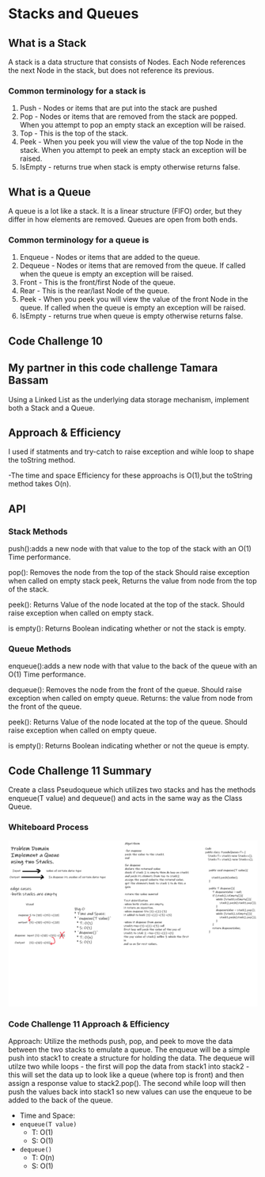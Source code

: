 # Stacks and Queues
<!-- Short summary or background information -->

## What is a Stack

A stack is a data structure that consists of Nodes. Each Node references the next Node in the stack, but does not reference its previous.

### Common terminology for a stack is

1. Push - Nodes or items that are put into the stack are pushed
2. Pop - Nodes or items that are removed from the stack are popped. When you attempt to pop an empty stack an exception will be raised.
3. Top - This is the top of the stack.
4. Peek - When you peek you will view the value of the top Node in the stack. When you attempt to peek an empty stack an exception will be raised.
5. IsEmpty - returns true when stack is empty otherwise returns false.

## What is a Queue

A queue is a lot like a stack. It is a linear structure (FIFO) order, but they differ in how elements are removed. Queues are open from both ends.

### Common terminology for a queue is

1. Enqueue - Nodes or items that are added to the queue.
2. Dequeue - Nodes or items that are removed from the queue. If called when the queue is empty an exception will be raised.
3. Front - This is the front/first Node of the queue.
4. Rear - This is the rear/last Node of the queue.
5. Peek - When you peek you will view the value of the front Node in the queue. If called when the queue is empty an exception will be raised.
6. IsEmpty - returns true when queue is empty otherwise returns false.

## Code Challenge 10
<!-- Description of the challenge -->
## My partner in this code challenge **Tamara Bassam**

Using a Linked List as the underlying data storage mechanism, implement both a Stack and a Queue.

## Approach & Efficiency
<!-- What approach did you take? Why? What is the Big O space/time for this approach? -->
I used if statments and try-catch to raise exception and wihle loop to shape the toString method.

-The time and space Efficiency for these approachs is O(1),but the toString method
takes O(n).

## API
<!-- Description of each method publicly available to your Stack and Queue-->

### Stack Methods

push():adds a new node with that value to the top of the stack with an O(1) Time performance.

pop(): Removes the node from the top of the stack Should raise exception when called on empty stack peek, Returns the value from node from the top of the stack.

peek(): Returns Value of the node located at the top of the stack. Should raise exception when called on empty stack.

is empty(): Returns Boolean indicating whether or not the stack is empty.

### Queue Methods

enqueue():adds a new node with that value to the back of the queue with an O(1) Time performance.

dequeue(): Removes the node from the front of the queue. Should raise exception when called on empty queue. Returns: the value from node from the front of the queue.

peek(): Returns Value of the node located at the top of the queue. Should raise exception when called on empty queue.

is empty(): Returns Boolean indicating whether or not the queue is empty.

## Code Challenge 11 Summary

<!-- Description of the challenge -->
Create a class Pseudoqueue which utilizes two stacks and has the methods enqueue(T value) and dequeue() and acts in the same way as the Class Queue.

### Whiteboard Process
<!-- Embedded whiteboard image -->
![PseudoQueue](img/codeChallenge11.png)

### Code Challenge 11 Approach & Efficiency
<!-- What approach did you take? Why? What is the Big O space/time for this approach? -->
Approach:
Utilize the methods push, pop, and peek to move the data between the two stacks to emulate a queue. The enqueue will be a simple push into stack1 to create a structure for holding the data. The dequeue will utilze two while loops - the first will pop the data from stack1 into stack2 - this will set the data up to look like a queue (where top is front) and then assign a response value to stack2.pop(). The second while loop will then push the values back into stack1 so new values can use the enqueue to be added to the back of the queue.

* Time and Space:
* `enqueue(T value)`
  * T: O(1)
  * S: O(1)
* `dequeue()`
  * T: O(n)
  * S: O(1)
